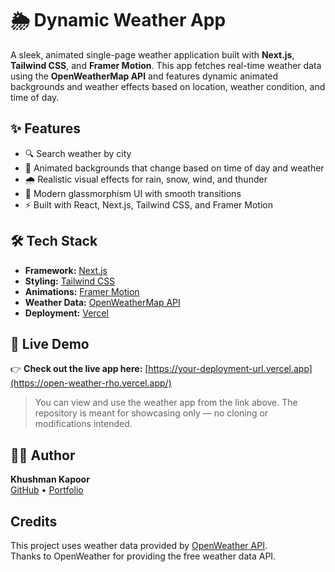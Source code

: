 # 🌦️ Dynamic Weather App

A sleek, animated single-page weather application built with **Next.js**, **Tailwind CSS**, and **Framer Motion**. This app fetches real-time weather data using the **OpenWeatherMap API** and features dynamic animated backgrounds and weather effects based on location, weather condition, and time of day.

## ✨ Features

- 🔍 Search weather by city
- 🌈 Animated backgrounds that change based on time of day and weather
- 🌧️ Realistic visual effects for rain, snow, wind, and thunder
- 🎨 Modern glassmorphism UI with smooth transitions
- ⚡ Built with React, Next.js, Tailwind CSS, and Framer Motion

## 🛠 Tech Stack

- **Framework:** [Next.js](https://nextjs.org/)
- **Styling:** [Tailwind CSS](https://tailwindcss.com/)
- **Animations:** [Framer Motion](https://www.framer.com/motion/)
- **Weather Data:** [OpenWeatherMap API](https://openweathermap.org/api)
- **Deployment:** [Vercel](https://vercel.com/)

## 📡 Live Demo

👉 **Check out the live app here:** [https://your-deployment-url.vercel.app](https://open-weather-rho.vercel.app/)

> You can view and use the weather app from the link above. The repository is meant for showcasing only — no cloning or modifications intended.

## 🧑‍💻 Author

**Khushman Kapoor**  
[GitHub](https://github.com/khushmank08) • [Portfolio](https://portfolio-tau-lime-2o1ld0iwt9.vercel.app/)

## Credits

This project uses weather data provided by [OpenWeather API](https://openweathermap.org/api).  
Thanks to OpenWeather for providing the free weather data API.

